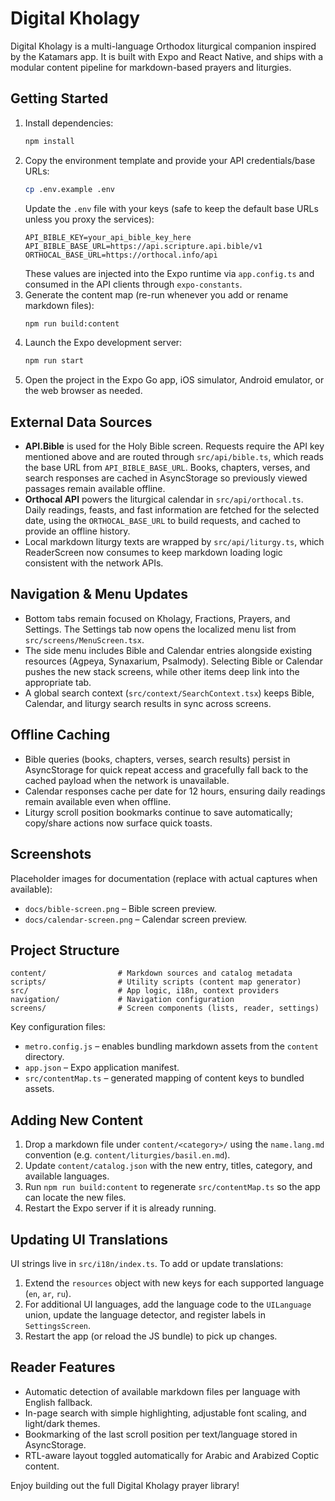 # Digital Kholagy

Digital Kholagy is a multi-language Orthodox liturgical companion inspired by the Katamars app. It is built with Expo and React Native, and ships with a modular content pipeline for markdown-based prayers and liturgies.

## Getting Started

1. Install dependencies:
   ```bash
   npm install
   ```
2. Copy the environment template and provide your API credentials/base URLs:
   ```bash
   cp .env.example .env
   ```
   Update the `.env` file with your keys (safe to keep the default base URLs unless you proxy the services):
   ```
   API_BIBLE_KEY=your_api_bible_key_here
   API_BIBLE_BASE_URL=https://api.scripture.api.bible/v1
   ORTHOCAL_BASE_URL=https://orthocal.info/api
   ```
   These values are injected into the Expo runtime via `app.config.ts` and consumed in the API clients through `expo-constants`.
3. Generate the content map (re-run whenever you add or rename markdown files):
   ```bash
   npm run build:content
   ```
4. Launch the Expo development server:
   ```bash
   npm run start
   ```
5. Open the project in the Expo Go app, iOS simulator, Android emulator, or the web browser as needed.

## External Data Sources

- **API.Bible** is used for the Holy Bible screen. Requests require the API key mentioned above and are routed through `src/api/bible.ts`, which reads the base URL from `API_BIBLE_BASE_URL`. Books, chapters, verses, and search responses are cached in AsyncStorage so previously viewed passages remain available offline.
- **Orthocal API** powers the liturgical calendar in `src/api/orthocal.ts`. Daily readings, feasts, and fast information are fetched for the selected date, using the `ORTHOCAL_BASE_URL` to build requests, and cached to provide an offline history.
- Local markdown liturgy texts are wrapped by `src/api/liturgy.ts`, which ReaderScreen now consumes to keep markdown loading logic consistent with the network APIs.

## Navigation & Menu Updates

- Bottom tabs remain focused on Kholagy, Fractions, Prayers, and Settings. The Settings tab now opens the localized menu list from `src/screens/MenuScreen.tsx`.
- The side menu includes Bible and Calendar entries alongside existing resources (Agpeya, Synaxarium, Psalmody). Selecting Bible or Calendar pushes the new stack screens, while other items deep link into the appropriate tab.
- A global search context (`src/context/SearchContext.tsx`) keeps Bible, Calendar, and liturgy search results in sync across screens.

## Offline Caching

- Bible queries (books, chapters, verses, search results) persist in AsyncStorage for quick repeat access and gracefully fall back to the cached payload when the network is unavailable.
- Calendar responses cache per date for 12 hours, ensuring daily readings remain available even when offline.
- Liturgy scroll position bookmarks continue to save automatically; copy/share actions now surface quick toasts.

## Screenshots

Placeholder images for documentation (replace with actual captures when available):

- `docs/bible-screen.png` – Bible screen preview.
- `docs/calendar-screen.png` – Calendar screen preview.

## Project Structure

```
content/                # Markdown sources and catalog metadata
scripts/                # Utility scripts (content map generator)
src/                    # App logic, i18n, context providers
navigation/             # Navigation configuration
screens/                # Screen components (lists, reader, settings)
```

Key configuration files:
- `metro.config.js` – enables bundling markdown assets from the `content` directory.
- `app.json` – Expo application manifest.
- `src/contentMap.ts` – generated mapping of content keys to bundled assets.

## Adding New Content

1. Drop a markdown file under `content/<category>/` using the `name.lang.md` convention (e.g. `content/liturgies/basil.en.md`).
2. Update `content/catalog.json` with the new entry, titles, category, and available languages.
3. Run `npm run build:content` to regenerate `src/contentMap.ts` so the app can locate the new files.
4. Restart the Expo server if it is already running.

## Updating UI Translations

UI strings live in `src/i18n/index.ts`. To add or update translations:
1. Extend the `resources` object with new keys for each supported language (`en`, `ar`, `ru`).
2. For additional UI languages, add the language code to the `UILanguage` union, update the language detector, and register labels in `SettingsScreen`.
3. Restart the app (or reload the JS bundle) to pick up changes.

## Reader Features

- Automatic detection of available markdown files per language with English fallback.
- In-page search with simple highlighting, adjustable font scaling, and light/dark themes.
- Bookmarking of the last scroll position per text/language stored in AsyncStorage.
- RTL-aware layout toggled automatically for Arabic and Arabized Coptic content.

Enjoy building out the full Digital Kholagy prayer library!
